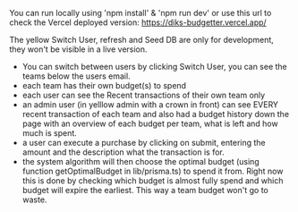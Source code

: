 You can run locally using 'npm install' & 'npm run dev' or use this url to check the Vercel deployed version: https://diks-budgetter.vercel.app/

The yellow Switch User, refresh and Seed DB are only for development, they won't be visible in a live version.

- You can switch between users by clicking Switch User, you can see the teams below the users email.
- each team has their own budget(s) to spend
- each user can see the Recent transactions of their own team only
- an admin user (in yelllow admin with a crown in front) can see EVERY recent transaction of each team and also had a budget history down the page with an overview of each budget per team, what is left and how much is spent.
- a user can execute a purchase by clicking on submit, entering the amount and the description what the transaction is for. 
- the system algorithm will then choose the optimal budget (using function getOptimalBudget in lib/prisma.ts) to spend it from. Right now this is done by checking which budget is almost fully spend and which budget will expire the earliest. This way a team budget won't go to waste.